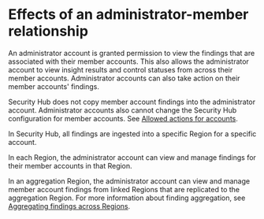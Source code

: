 # Effects of an administrator\-member relationship<a name="accounts-admin-member-relationship"></a>

An administrator account is granted permission to view the findings that are associated with their member accounts\. This also allows the administrator account to view insight results and control statuses from across their member accounts\. Administrator accounts can also take action on their member accounts' findings\.

Security Hub does not copy member account findings into the administrator account\. Administrator accounts also cannot change the Security Hub configuration for member accounts\. See [Allowed actions for accounts](securityhub-accounts-allowed-actions.md)\.

In Security Hub, all findings are ingested into a specific Region for a specific account\.

In each Region, the administrator account can view and manage findings for their member accounts in that Region\.

In an aggregation Region, the administrator account can view and manage member account findings from linked Regions that are replicated to the aggregation Region\. For more information about finding aggregation, see [Aggregating findings across Regions](finding-aggregation.md)\.